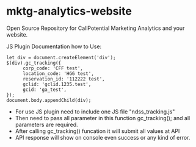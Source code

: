 # mktg-analytics-website
Open Source Repository for CallPotential Marketing Analytics and your website.


JS Plugin Documentation how to Use:

    let div = document.createElement('div');
    $(div).gc_tracking({
          corp_code: 'CFF test',
          location_code: 'HGG test',
          reservation_id: '112222 test',
          gclid: 'gclid.1235.test',
          gcid: 'ga_test',
    });
    document.body.appendChild(div);
   
   
- For use JS plugin need to include one JS file "ndss_tracking.js"
- Then need to pass all parameter in this function gc_tracking(); and all parameters are required.
- After calling gc_tracking() funcation it will submit all values at API
- API response will show on console even success or any kind of error.
